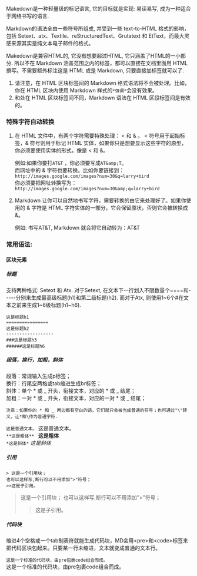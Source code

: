 Makedown是一种轻量级的标记语言, 它的目标就是实现: 易读易写, 成为一种适合于网络书写的语言.

Markdown的语法全由一些符号所组成, 并受到一些 text-to-HTML 格式的影响，包括 Setext、atx、Textile、reStructuredText、Grutatext 和 EtText，而最大灵感来源其实是纯文本电子邮件的格式。

Makedown是兼容HTML的, 它没有想要超过HTML, 它只涵盖了HTML的一小部分. 所以不在 Markdown 涵盖范围之内的标签，都可以直接在文档里面用 HTML 撰写。不需要额外标注这是 HTML 或是 Markdown, 只要直接加标签就可以了.

1. 请注意，在 HTML 区块标签间的 Markdown 格式语法将不会被处理。比如，你在 HTML 区块内使用 Markdown 样式的`*强调*`会没有效果。
2. 和处在 HTML 区块标签间不同，Markdown 语法在 HTML 区段标签间是有效的。

### 特殊字符自动转换

1. 在 HTML 文件中，有两个字符需要特殊处理： < 和 & 。 < 符号用于起始标签，& 符号则用于标记 HTML 实体，如果你只是想要显示这些字符的原型，你必须要使用实体的形式，像是 &lt; 和 &amp;。

   例如:如果你要打`AT&T` ，你必须要写成`AT&amp;T`。  
   而网址中的 & 字符也要转换。比如你要链接到：  
   `http://images.google.com/images?num=30&q=larry+bird`  
   你必须要把网址转换写为：  
   `http://images.google.com/images?num=30&amp;q=larry+bird`
2. Markdown 让你可以自然地书写字符，需要转换的由它来处理好了。如果你使用的 & 字符是 HTML 字符实体的一部分，它会保留原状，否则它会被转换成 &amp;。

   例如: 书写AT&T, Markdown 就会将它自动转为：AT&amp;T

### 常用语法:
#### 区块元素  
##### 标题

  支持两种格式: Setext 和 Atx. 对于Setext, 在文本下一行划入不限数量个====和-----分别来生成最高级标题(h1)和第二级标题(h2). 而对于Atx, 则使用1~6个#在文本之前来生成1~6级标题(h1~h6).  

  `这是标题h1`  
  `================`  
  `这是标题h2`  
  `------------------`  
  `###这是标题h3`  
  `######这是标题h6`

##### 段落，换行，加粗，斜体

  段落：常规输入生成p标签；  
  换行：行尾空两格或tab缩进生成br标签；  
  斜体：单个 * 或 _ 开头，衔接文本，对应的 * 或 _ 结尾；  
  加粗：一对 * 或 _ 开头，衔接文本，对应的一对 * 或 _ 结尾；  

  `注意：如果你的 * 和 _ 两边都有空白的话，它们就只会被当成普通的符号；也可通过"\"转义，让*和\作为普通字符.`  

  `这是普通文本。`  这是普通文本。  
  `**这是粗体** `  <strong>这是粗体</strong>  
  `*这是斜体*`   <em>这是斜体</em>

##### 引用

`> 这是一个引用块；`  
`也可以这样写,断行可以不用添加">"符号；`  
`>>这是子引用。 `  

> 这是一个引用块；
也可以这样写,断行可以不用添加">"符号；  
>>这是子引用。

##### 代码块

  缩进4个空格或一个tab制表符就能生成代码块，MD会用\<pre\>和\<code\>标签来把代码区块包起来。只要某一行未缩进，文本就变成普通的文本行。  

  `这是一个标准的代码块，由pre包裹code组合而成。`  
    这是一个标准的代码块，由pre包裹code组合而成。

